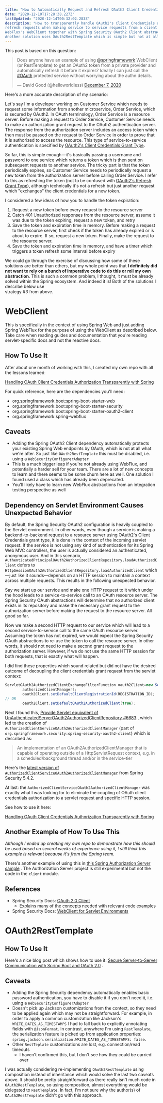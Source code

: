 ```yaml
---
title: "How to Automatically Request and Refresh OAuth2 Client Credentials Token in Spring"
date: "2020-12-10T17:28:38.227Z"
lastUpdated: "2020-12-14T00:32:02.283Z"
description: "How to transparently handle OAuth2's Client Credentials authorization grant request and subsequent token
refresh requests when making service to service requests from a client to a resource server. One solution uses Spring
WebFlux's WebClient together with Spring Security OAuth2 Client abstractions and is complex but highly configurable.
Another solution uses OAuth2RestTemplate which is simple but not at all customizable."
---
```


This post is based on this question:

<blockquote class="twitter-tweet"><p lang="en" dir="ltr">Does anyone have an example of using <a href="https://twitter.com/springframework?ref_src=twsrc%5Etfw">@springframework</a> WebClient (or RestTemplate) to get an OAuth2 token from a private provider and automatically refresh it before it expires? Ideally I can just call the <a href="https://twitter.com/hashtag/OAuth?src=hash&amp;ref_src=twsrc%5Etfw">#OAuth</a> protected service without worrying about the authn details.</p>&mdash; David Good (@helloworldless) <a href="https://twitter.com/helloworldless/status/1335937905643167750?ref_src=twsrc%5Etfw">December 7, 2020</a></blockquote>

Here's a more accurate description of my scenario:

Let's say I'm a developer working on Customer Service which needs to request some information from another microservice,
Order Service, which is secured by OAuth2. In OAuth terminology, Order Service is a resource server. Before making a
request to Order Service, Customer Service needs to make an authorization grant request to the OAuth2 authentication
server. The response from the authorization server includes an access token which then must be passed on the request to
Order Service in order to prove that it is authorized to access the resource. This type of service-to-service
authentication is specified
by [OAuth2's Client Credentials Grant Type](https://oauth.net/2/grant-types/client-credentials/).

So far, this is simple enough—it's basically passing a username and password to one service which returns a token which
is then sent on subsequent requests to another service. The tricky part is that the token periodically expires, so
Customer Service needs to periodically request a new token from the authorization server before calling Order Service. I
refer to this as refreshing the token (not to be confused
with [OAuth2's Refresh Grant Type](https://oauth.net/2/grant-types/refresh-token/)), although technically it's not a
refresh but just another request which "exchanges" the client credentials for a new token.

I considered a few ideas of how you to handle the token expiration:

1. Request a new token before every request to the resource server
1. Catch 401 Unauthorized responses from the resource server, assume it was due to the token expiring, request a new
   token, and retry
1. Save the token and expiration time in memory. Before making a request to the resource server, first check if the
   token has already expired or is about to expire. If so, request a new token. Finally, make the request to the
   resource server.
1. Save the token and expiration time in memory, and have a timer which triggers a token refresh some interval before
   expiry

We could go through the exercise of discussing how some of these solutions are better than others, but my whole point
was that **I definitely did not want to rely on a bunch of imperative code to do this or roll my own abstraction**. This
is such a common problem, I thought, it must be already solved within the Spring ecosystem. And indeed it is! Both of
the solutions I describe below use  
strategy #3 from above.

# WebClient

This is specifically in the context of using Spring Web and just adding Spring WebFlux for the purpose of using the
WebClient as described below. Take care when reading guides and documentation that you're reading servlet-specific docs
and not the reactive docs.

## How To Use It

After about one month of working with this, I created my own repo with all the lessons learned:

[Handling OAuth Client Credentials Authorization Transparently with Spring](https://github.com/helloworldless/spring-boot-oauth-client-credentials)

For quick reference, here are the dependencies you'll need:

- org.springframework.boot:spring-boot-starter-web
- org.springframework.boot:spring-boot-starter-security
- org.springframework.boot:spring-boot-starter-oauth2-client
- org.springframework:spring-webflux

## Caveats

- Adding the Spring OAuth2 Client dependency automatically protects your existing Spring Web endpoints by OAuth, which
  is not at all what we're after. So just like `OAuth2RestTemplate`
  this must be disabled, i.e. using a `WebSecurityConfigurerAdapter`
- This is a much bigger leap if you're not already using WebFlux, and potentially a harder sell for your team. There are
  a lot of new concepts to learn and there seems to be some churn here as well. One solution I found used a class which
  has already been deprecated.
- You'll likely have to learn new WebFlux abstractions from an integration testing perspective as well

## Dependency on Servlet Environment Causes Unexpected Behavior

By default, the Spring Security OAuth2 configuration is heavily coupled to the Servlet environment. In other words, even
though a service is making a backend-to-backend request to a resource server using OAuth2's Client Credentials grant
type, it is done in the context of the incoming servlet request. If the service is not using any kind of authentication
for its Spring Web MVC controllers, the user is actually considered an authenticated, anonymous user. And in this
scenario,
`AuthenticatedPrincipalOAuth2AuthorizedClientRepository.loadAuthorizedClient`
defers to `HttpSessionOAuth2AuthorizedClientRepository.loadAuthorizedClient`
which—just like it sounds—depends on an HTTP session to maintain a context across multiple requests. This results in the
following unexpected behavior.

Say we start up our service and make one HTTP request to it which under the hood leads to a service-to-service call to
an OAuth resource server. The Spring Security OAuth abstractions will determine that no authorized client exists in its
repository and make the necessary grant request to the authorization server before making the request to the resource
server. All good so far.

Now we make a second HTTP request to our service which will lead to a second service-to-service call to the same OAuth
resource server. Assuming the token has not expired, we would expect the Spring Security OAuth abstractions to re-use
the token to call the resource server. In other words, it should not need to make a second grant request to the
authorization server. However, if we do not use the same HTTP session for both requests, that is exactly what will
happen.

I did find these properties which sound related but did not have the desired outcome of decoupling the client
credentials grant request from the servlet context:

```java
ServletOAuth2AuthorizedClientExchangeFilterFunction oauth2Client=new ServletOAuth2AuthorizedClientExchangeFilterFunction(
        authorizedClientManager);
        oauth2Client.setDefaultClientRegistrationId(REGISTRATION_ID);
// OR
        oauth2Client.setDefaultOAuth2AuthorizedClient(true);
```

Next I found
this, [Provide Servlet equivalent of UnAuthenticatedServerOAuth2AuthorizedClientRepository #6683](https://github.com/spring-projects/spring-security/issues/6683)
, which led to the creation of `AuthorizedClientServiceOAuth2AuthorizedClientManager`
(part of `org.springframework.security:spring-security-oauth2-client`)
which is described as:

> An implementation of an OAuth2AuthorizedClientManager that is capable of operating outside of a HttpServletRequest context, e.g. in a scheduled/background thread and/or in the service-tier

Here's
the [latest version of `AuthorizedClientServiceOAuth2AuthorizedClientManager`](https://github.com/spring-projects/spring-security/blob/5.4.2/oauth2/oauth2-client/src/main/java/org/springframework/security/oauth2/client/AuthorizedClientServiceOAuth2AuthorizedClientManager.java)
from Spring Security 5.4.2.

At last: the `AuthorizedClientServiceOAuth2AuthorizedClientManager` was exactly what I was looking for to eliminate the
coupling of OAuth client credentials authorization to a servlet request and specific HTTP session.

See how to use it here:

[Handling OAuth Client Credentials Authorization Transparently with Spring](https://github.com/helloworldless/spring-boot-oauth-client-credentials)

## Another Example of How To Use This

_Although I ended up creating my own repo to demonstrate how this should be used based on several weeks of experience
using it, I still think this example is relevant because it's from the Spring team._

There's another example of using this in
[this Spring Authorization Server sample](https://github.com/spring-projects-experimental/spring-authorization-server/tree/master/samples/boot/oauth2-integration/client)
. The Authorization Server project is still experimental but not the code in the `client` module.

## References

- Spring Security
  Docs: [OAuth 2.0 Client](https://docs.spring.io/spring-security/site/docs/5.4.2/reference/html5/#oauth2client)
    - Explains many of the concepts needed with relevant code examples
- Spring Security
  Docs: [WebClient for Servlet Environments](https://docs.spring.io/spring-security/site/docs/5.4.2/reference/html5/#servlet-webclient)

# OAuth2RestTemplate

## How To Use It

Here's a nice blog post which shows how to use it:
[Secure Server-to-Server Communication with Spring Boot and OAuth 2.0](https://developer.okta.com/blog/2018/04/02/client-creds-with-spring-boot)
.

## Caveats

- Adding the Spring Security dependency automatically enables basic password authentication, you have to disable it if
  you don't need it, i.e. using a `WebSecurityConfigurerAdapter`
- Doesn't pick up Jackson customizations from the context, so they need to be applied again which may not be
  straightforward. For example, in order to apply a common customization like Jackson's `WRITE_DATES_AS_TIMESTAMPS` I
  had to fall back to explicitly annotating fields with `@JsonFormat`. In contrast, anywhere I'm using `RestTemplate`,
  the serialization feature is picked up from application properties:
  `spring.jackson.serialization.WRITE_DATES_AS_TIMESTAMPS: false`.
- Other `RestTeplate` customizations are lost, e.g. connection/read timeouts
    - I haven't confirmed this, but I don't see how they could be carried over

I was actually considering re-implementing `OAuth2RestTemplate` using composition instead of inheritance which would
solve the last two caveats above. It should be pretty straightforward as there really isn't much code
in `OAuth2RestTemplate`, so using composition, almost everything would be delegated to `RestTemplate`. In fact, I'm not
sure why the author(s) of `OAuth2RestTemplate` didn't go with this approach.
